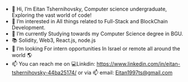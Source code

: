 - 👋 Hi, I’m Eitan Tshernihovsky, Computer science undergraduate, Exploring the vast world of code!
- 👀 I’m interested in All things related to Full-Stack and BlockChain Development. 
- 🌱 I’m currently Studying towards my Computer Science degree in BGU. 
- :books: Solidity, Web3, React.js, node.js 
- 💞️ I’m looking For intern opportunities In Israel or remote all around the world :earth_americas: 
- 📫 You can reach me on :computer:Linkdin: https://www.linkedin.com/in/eitan-tshernihovsky-44ba25174/ or via :mailbox: email: Eitan1997ts@gmail.com

<!---
eitan-ts/eitan-ts is a ✨ special ✨ repository because its `README.md` (this file) appears on your GitHub profile.
You can click the Preview link to take a look at your changes.
--->

